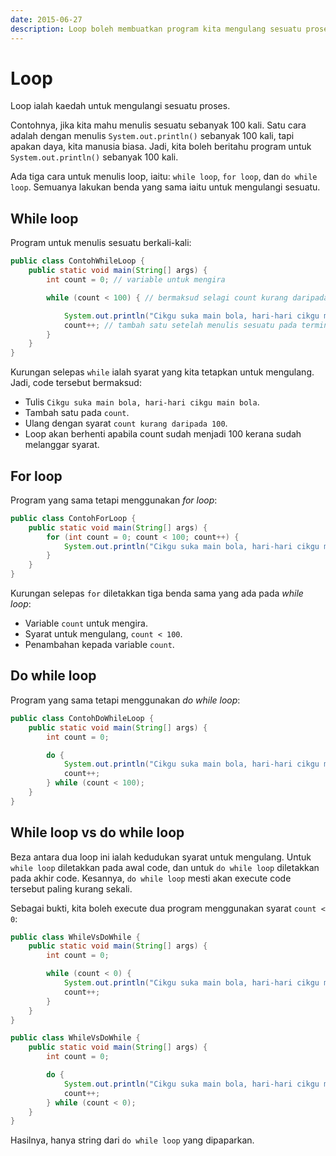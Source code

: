 ```yaml
---
date: 2015-06-27
description: Loop boleh membuatkan program kita mengulang sesuatu proses. Ini sesuai digunakan kepada data yang banyak supaya kita tidak perlu copy paste code kita.
---
```


# Loop

Loop ialah kaedah untuk mengulangi sesuatu proses.

Contohnya, jika kita mahu menulis sesuatu sebanyak 100 kali. Satu cara
adalah dengan menulis `System.out.println()` sebanyak 100 kali, tapi
apakan daya, kita manusia biasa. Jadi, kita boleh beritahu program untuk
`System.out.println()` sebanyak 100 kali.

Ada tiga cara untuk menulis loop, iaitu: `while loop`, `for loop`, dan
`do while loop`. Semuanya lakukan benda yang sama iaitu untuk mengulangi
sesuatu.

## While loop

Program untuk menulis sesuatu berkali-kali:

```java
public class ContohWhileLoop {
    public static void main(String[] args) {
        int count = 0; // variable untuk mengira

        while (count < 100) { // bermaksud selagi count kurang daripada 100

            System.out.println("Cikgu suka main bola, hari-hari cikgu main bola.");
            count++; // tambah satu setelah menulis sesuatu pada terminal
        }
    }
}
```

Kurungan selepas `while` ialah syarat yang kita tetapkan untuk
mengulang. Jadi, code tersebut bermaksud:

-   Tulis `Cikgu suka main bola, hari-hari cikgu main bola`.
-   Tambah satu pada `count`.
-   Ulang dengan syarat `count kurang daripada 100`.
-   Loop akan berhenti apabila count sudah menjadi 100 kerana sudah
melanggar syarat.

## For loop

Program yang sama tetapi menggunakan _for loop_:

```java
public class ContohForLoop {
    public static void main(String[] args) {
        for (int count = 0; count < 100; count++) {
            System.out.println("Cikgu suka main bola, hari-hari cikgu main bola.");
        }
    }
}
```

Kurungan selepas `for` diletakkan tiga benda sama yang ada pada _while
loop_:

-   Variable `count` untuk mengira.
-   Syarat untuk mengulang, `count < 100`.
-   Penambahan kepada variable `count`.

## Do while loop

Program yang sama tetapi menggunakan _do while loop_:

```java
public class ContohDoWhileLoop {
    public static void main(String[] args) {
        int count = 0;

        do {
            System.out.println("Cikgu suka main bola, hari-hari cikgu main bola.");
            count++;
        } while (count < 100);
    }
}
```

## While loop vs do while loop

Beza antara dua loop ini ialah kedudukan syarat untuk mengulang. Untuk
`while loop` diletakkan pada awal code, dan untuk `do while loop`
diletakkan pada akhir code. Kesannya, `do while loop` mesti akan execute
code tersebut paling kurang sekali.

Sebagai bukti, kita boleh execute dua program menggunakan syarat `count
< 0`:

```java
public class WhileVsDoWhile {
    public static void main(String[] args) {
        int count = 0;

        while (count < 0) {
            System.out.println("Cikgu suka main bola, hari-hari cikgu main bola.");
            count++;
        }
    }
}
```

```java
public class WhileVsDoWhile {
    public static void main(String[] args) {
        int count = 0;

        do {
            System.out.println("Cikgu suka main bola, hari-hari cikgu main bola.");
            count++;
        } while (count < 0);
    }
}
```

Hasilnya, hanya string dari `do while loop` yang dipaparkan.
